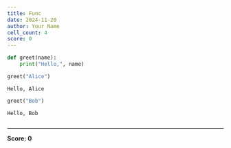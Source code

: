 ```yaml
---
title: Func
date: 2024-11-20
author: Your Name
cell_count: 4
score: 0
---
```


```python
def greet(name):
    print("Hello,", name)
```


```python
greet("Alice")
```

    Hello, Alice



```python
greet("Bob")
```

    Hello, Bob



```python

```


---
**Score: 0**
